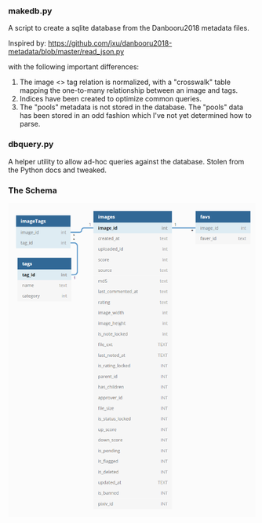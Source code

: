 
### makedb.py

A script to create a sqlite database from the Danbooru2018 metadata files.

Inspired by:
https://github.com/jxu/danbooru2018-metadata/blob/master/read_json.py

with the following important differences:

1. The image <> tag relation is normalized, with a "crosswalk" table 
   mapping the one-to-many relationship between an image and tags.
2. Indices have been created to optimize common queries.
3. The "pools" metadata is not stored in the database. The "pools" data
   has been stored in an odd fashion which I've not yet determined how
   to parse.


### dbquery.py

A helper utility to allow ad-hoc queries against the database. Stolen from
the Python docs and tweaked.

### The Schema

![database schema](schema.png)

